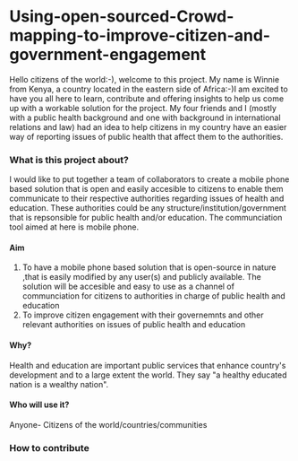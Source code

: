 # Using-open-sourced-Crowd-mapping-to-improve-citizen-and-government-engagement
 Hello citizens of the world:-), welcome to this project. My name is Winnie from Kenya, a country located in the eastern side of Africa:-)I am excited to have you all here to learn, contribute and offering insights to help us come up with a workable solution for the project.
 My four friends and I (mostly with a public health background and one with background in international relations and law) had an idea to help citizens in my country have an easier way of reporting issues of public health that affect them to the authorities.
 
### What is this project about?
I would like to put together a team of collaborators to create a mobile phone based solution that is open and easily accesible to citizens to enable them communicate to their respective authorities regarding issues of health and education. 
These authorities could be any structure/institution/government that is repsonsible for public health and/or education. The communciation tool aimed at here is mobile phone.

#### Aim
1. To have a mobile phone based solution that is open-source in nature ,that is easily modified by any user(s) and publicly available. The solution will be accesible and easy to use as a channel of communciation for citizens to authorities in charge of public health and education
2. To improve citizen engagement with their governemnts and other relevant authorities on issues of public health and education

#### Why?
Health and education are important public services that enhance country's development and to a large extent the world. They say "a healthy educated nation is a wealthy nation".


#### Who will use it? 
Anyone- Citizens of the world/countries/communities

### How to contribute










